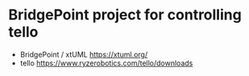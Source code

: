 # BridgePoint project for controlling tello

* BridgePoint / xtUML https://xtuml.org/
* tello https://www.ryzerobotics.com/tello/downloads
